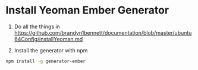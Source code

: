 Install Yeoman Ember Generator
================================

1. Do all the things in https://github.com/brandyn1bennett/documentation/blob/master/ubuntu64Config/installYeoman.md

2. Install the generator with npm

  ```bash
  npm install -g generator-ember
  ```
